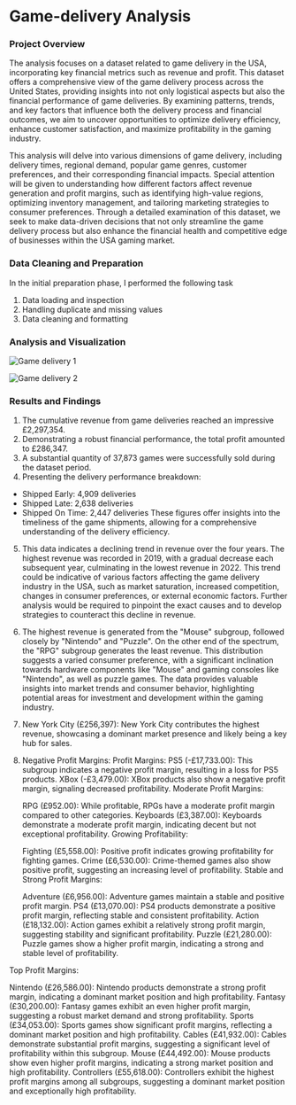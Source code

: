# Game-delivery Analysis

### Project Overview
The analysis focuses on a dataset related to game delivery in the USA, incorporating key financial metrics such as revenue and profit. This dataset offers a comprehensive view of the game delivery process across the United States, providing insights into not only logistical aspects but also the financial performance of game deliveries. By examining patterns, trends, and key factors that influence both the delivery process and financial outcomes, we aim to uncover opportunities to optimize delivery efficiency, enhance customer satisfaction, and maximize profitability in the gaming industry.

This analysis will delve into various dimensions of game delivery, including delivery times, regional demand, popular game genres, customer preferences, and their corresponding financial impacts. Special attention will be given to understanding how different factors affect revenue generation and profit margins, such as identifying high-value regions, optimizing inventory management, and tailoring marketing strategies to consumer preferences. Through a detailed examination of this dataset, we seek to make data-driven decisions that not only streamline the game delivery process but also enhance the financial health and competitive edge of businesses within the USA gaming market.

### Data Cleaning and Preparation
In the initial preparation phase, I performed the following task
  1. Data loading and inspection
  2. Handling duplicate and missing values
  3. Data cleaning and formatting

### Analysis and Visualization

![Game delivery 1](https://github.com/Adefemi010/Game-delivery/assets/149597242/b151b54b-7386-4da8-9ceb-83ae2be37f57)


![Game delivery 2](https://github.com/Adefemi010/Game-delivery/assets/149597242/c240f920-6127-466a-aa4b-dedd5e8dbf03)

### Results and Findings
1. The cumulative revenue from game deliveries reached an impressive £2,297,354.
2. Demonstrating a robust financial performance, the total profit amounted to £286,347.
3. A substantial quantity of 37,873 games were successfully sold during the dataset period.
4. Presenting the delivery performance breakdown:
- Shipped Early: 4,909 deliveries
- Shipped Late: 2,638 deliveries
- Shipped On Time: 2,447 deliveries
These figures offer insights into the timeliness of the game shipments, allowing for a comprehensive understanding of the delivery efficiency.
5. This data indicates a declining trend in revenue over the four years. The highest revenue was recorded in 2019, with a gradual decrease each subsequent year, culminating in the lowest revenue in 2022. This trend could be indicative of various factors affecting the game delivery industry in the USA, such as market saturation, increased competition, changes in consumer preferences, or external economic factors. Further analysis would be required to pinpoint the exact causes and to develop strategies to counteract this decline in revenue.
  6. The highest revenue is generated from the "Mouse" subgroup, followed closely by "Nintendo" and "Puzzle". On the other end of the spectrum, the "RPG" subgroup generates the least revenue. This distribution suggests a varied consumer preference, with a significant inclination towards hardware components like "Mouse" and gaming consoles like "Nintendo", as well as puzzle games. The data provides valuable insights into market trends and consumer behavior, highlighting potential areas for investment and development within the gaming industry.
7. New York City (£256,397): New York City contributes the highest revenue, showcasing a dominant market presence and likely being a key hub for sales. 
8. Negative Profit Margins:
   Profit Margins:
   PS5 (-£17,733.00): This subgroup indicates a negative profit margin, resulting in a loss for PS5 products.
   XBox (-£3,479.00): XBox products also show a negative profit margin, signaling decreased profitability.
   Moderate Profit Margins:

   RPG (£952.00): While profitable, RPGs have a moderate profit margin compared to other categories.
   Keyboards (£3,387.00): Keyboards demonstrate a moderate profit margin, indicating decent but not exceptional profitability.
   Growing Profitability:

   Fighting (£5,558.00): Positive profit indicates growing profitability for fighting games.
   Crime (£6,530.00): Crime-themed games also show positive profit, suggesting an increasing level of profitability.
   Stable and Strong Profit Margins:

   Adventure (£6,956.00): Adventure games maintain a stable and positive profit margin.
   PS4 (£13,070.00): PS4 products demonstrate a positive profit margin, reflecting stable and consistent profitability.
   Action (£18,132.00): Action games exhibit a relatively strong profit margin, suggesting stability and significant profitability.
   Puzzle (£21,280.00): Puzzle games show a higher profit margin, indicating a strong and stable level of profitability.

  Top Profit Margins:

  Nintendo (£26,586.00): Nintendo products demonstrate a strong profit margin, indicating a dominant market position and high profitability.
  Fantasy (£30,200.00): Fantasy games exhibit an even higher profit margin, suggesting a robust market demand and strong profitability.
  Sports (£34,053.00): Sports games show significant profit margins, reflecting a dominant market position and high profitability.
  Cables (£41,932.00): Cables demonstrate substantial profit margins, suggesting a significant level of profitability within this subgroup.
  Mouse (£44,492.00): Mouse products show even higher profit margins, indicating a strong market position and high profitability.
  Controllers (£55,618.00): Controllers exhibit the highest profit margins among all subgroups, suggesting a dominant market position and exceptionally high profitability.
